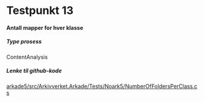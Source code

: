 # Testpunkt 13
#### Antall mapper for hver klasse

<Beskrivelse/>

##### Type prosess
ContentAnalysis

##### Lenke til github-kode
[arkade5/src/Arkivverket.Arkade/Tests/Noark5/NumberOfFoldersPerClass.cs](https://github.com/arkivverket/arkade5/blob/master/src/Arkivverket.Arkade/Tests/Noark5/NumberOfFoldersPerClass.cs)